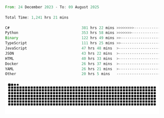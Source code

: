 <!--START_SECTION:waka-->

```rust
From: 24 December 2023 - To: 09 August 2025

Total Time: 1,241 hrs 21 mins

C#                                 381 hrs 22 mins >>>>>>>>-----------------   30.23 %
Python                             353 hrs 58 mins >>>>>>>------------------   28.06 %
Binary                             122 hrs 49 mins >>-----------------------   09.74 %
TypeScript                         111 hrs 25 mins >>-----------------------   08.83 %
JavaScript                         47 hrs 48 mins  >------------------------   03.79 %
JSON                               43 hrs 22 mins  >------------------------   03.44 %
HTML                               40 hrs 33 mins  >------------------------   03.22 %
Docker                             26 hrs 37 mins  >------------------------   02.11 %
YAML                               26 hrs 21 mins  >------------------------   02.09 %
Other                              20 hrs 5 mins   -------------------------   01.59 %
```

<!--END_SECTION:waka-->


<picture>
  <source media="(prefers-color-scheme: dark)" srcset="https://raw.githubusercontent.com/jeerawut97/jeerawut97/output/github-contribution-grid-snake.svg">
  <img alt="github contribution grid snake animation" src="https://raw.githubusercontent.com/jeerawut97/jeerawut97/output/github-contribution-grid-snake.svg">
</picture>
